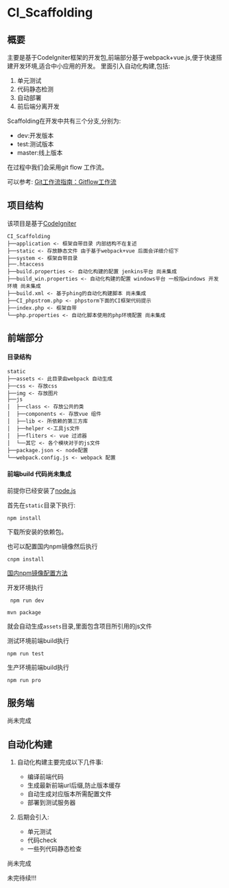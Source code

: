 # CI_Scaffolding


## 概要
主要是基于CodeIgniter框架的开发包,前端部分基于webpack+vue.js,便于快速搭建开发环境,适合中小应用的开发。
里面引入自动化构建,包括:
1. 单元测试
2. 代码静态检测
3. 自动部署
4. 前后端分离开发

Scaffolding在开发中共有三个分支,分别为:

   * dev:开发版本
   * test:测试版本
   * master:线上版本

在过程中我们会采用git flow 工作流。

可以参考:
[Git工作流指南：Gitflow工作流](http://blog.jobbole.com/76867/)

## 项目结构
该项目是基于[CodeIgniter](http://codeigniter.org.cn/)
~~~
CI_Scaffolding
├──application <- 框架自带目录 内部结构不在复述  
├──static <- 存放静态文件 由于基于webpack+vue 后面会详细介绍下  
├──system <- 框架自带目录  
├──.htaccess  
├──build.properties <- 自动化构建的配置 jenkins平台 尚未集成  
├──build_win.properties <- 自动化构建的配置 windows平台 一般指windows 开发环境 尚未集成  
├──build.xml <- 基于phing的自动化构建脚本 尚未集成  
├──CI_phpstrom.php <- phpstorm下面的CI框架代码提示  
├──index.php <- 框架自带  
└──php.properties <- 自动化脚本使用的php环境配置 尚未集成  
~~~
## 前端部分
#### 目录结构
~~~
static  
├──assets <- 此目录由webpack 自动生成  
├──css <- 存放css  
├──img <- 存放图片  
├──js  
│  ├──class <- 存放公共的类  
│  ├──components <- 存放vue 组件  
│  ├──lib <- 所依赖的第三方库  
│  ├──helper <-工具js文件  
│  ├──fliters <- vue 过滤器  
│  └──其它 <- 各个模块对于的js文件  
├──package.json <- node配置  
└──webpack.config.js <- webpack 配置  
~~~


#### 前端build 代码尚未集成
前提你已经安装了[node.js](https://nodejs.org/en/)

首先在`static`目录下执行:

```
npm install
```
下载所安装的依赖包。

也可以配置国内npm镜像然后执行

```
cnpm install
```
[国内npm镜像配置方法](https://npm.taobao.org/)

开发环境执行

```
 npm run dev
```

```
mvn package
```
就会自动生成`assets`目录,里面包含项目所引用的js文件

测试环境前端build执行

```
npm run test
```

生产环境前端build执行

```
npm run pro
```

## 服务端
尚未完成


## 自动化构建
1. 自动化构建主要完成以下几件事:
    * 编译前端代码
    * 生成最新前端url后缀,防止版本缓存
    * 自动生成对应版本所需配置文件
    * 部署到测试服务器

2. 后期会引入:
    * 单元测试
    * 代码check
    * 一些列代码静态检查

尚未完成


未完待续!!!
